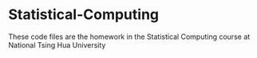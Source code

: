 # Statistical-Computing
These code files are the homework in the Statistical Computing course at National Tsing Hua University
